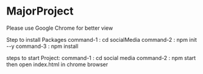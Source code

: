 # MajorProject

Please use Google Chrome for better view

Step to install Packages
command-1 : cd socialMedia
command-2 : npm init --y
command-3 : npm install

steps to start Project:
command-1 : cd social media
command-2 : npm start
then open index.html in chrome browser
